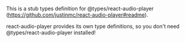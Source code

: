 This is a stub types definition for @types/react-audio-player (https://github.com/justinmc/react-audio-player#readme).

react-audio-player provides its own type definitions, so you don't need @types/react-audio-player installed!
